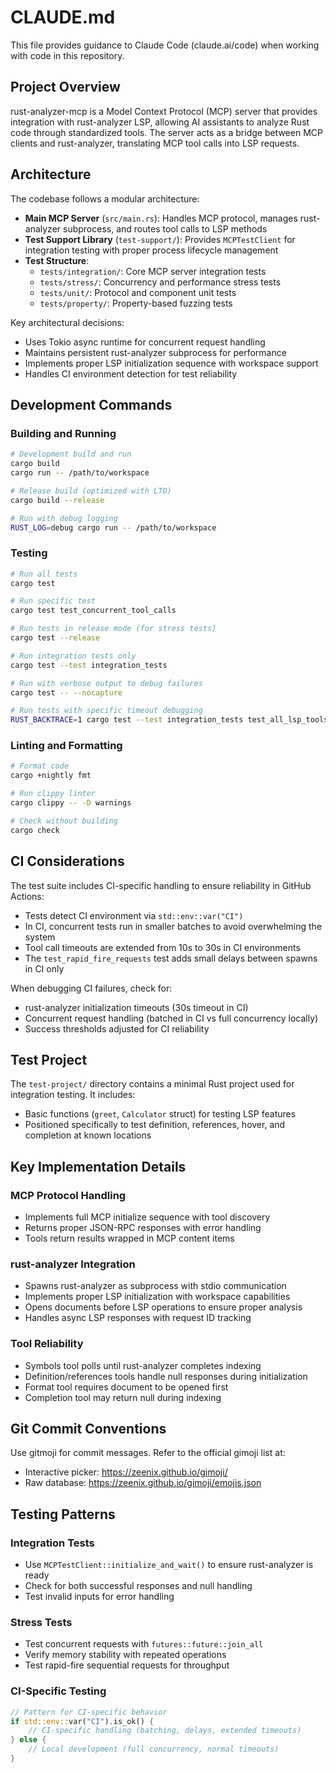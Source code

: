 # CLAUDE.md

This file provides guidance to Claude Code (claude.ai/code) when working with code in this repository.

## Project Overview

rust-analyzer-mcp is a Model Context Protocol (MCP) server that provides integration with rust-analyzer LSP, allowing AI assistants to analyze Rust code through standardized tools. The server acts as a bridge between MCP clients and rust-analyzer, translating MCP tool calls into LSP requests.

## Architecture

The codebase follows a modular architecture:

- **Main MCP Server** (`src/main.rs`): Handles MCP protocol, manages rust-analyzer subprocess, and routes tool calls to LSP methods
- **Test Support Library** (`test-support/`): Provides `MCPTestClient` for integration testing with proper process lifecycle management
- **Test Structure**:
  - `tests/integration/`: Core MCP server integration tests
  - `tests/stress/`: Concurrency and performance stress tests
  - `tests/unit/`: Protocol and component unit tests
  - `tests/property/`: Property-based fuzzing tests

Key architectural decisions:
- Uses Tokio async runtime for concurrent request handling
- Maintains persistent rust-analyzer subprocess for performance
- Implements proper LSP initialization sequence with workspace support
- Handles CI environment detection for test reliability

## Development Commands

### Building and Running

```bash
# Development build and run
cargo build
cargo run -- /path/to/workspace

# Release build (optimized with LTO)
cargo build --release

# Run with debug logging
RUST_LOG=debug cargo run -- /path/to/workspace
```

### Testing

```bash
# Run all tests
cargo test

# Run specific test
cargo test test_concurrent_tool_calls

# Run tests in release mode (for stress tests)
cargo test --release

# Run integration tests only
cargo test --test integration_tests

# Run with verbose output to debug failures
cargo test -- --nocapture

# Run tests with specific timeout debugging
RUST_BACKTRACE=1 cargo test --test integration_tests test_all_lsp_tools
```

### Linting and Formatting

```bash
# Format code
cargo +nightly fmt

# Run clippy linter
cargo clippy -- -D warnings

# Check without building
cargo check
```

## CI Considerations

The test suite includes CI-specific handling to ensure reliability in GitHub Actions:

- Tests detect CI environment via `std::env::var("CI")`
- In CI, concurrent tests run in smaller batches to avoid overwhelming the system
- Tool call timeouts are extended from 10s to 30s in CI environments
- The `test_rapid_fire_requests` test adds small delays between spawns in CI only

When debugging CI failures, check for:
- rust-analyzer initialization timeouts (30s timeout in CI)
- Concurrent request handling (batched in CI vs full concurrency locally)
- Success thresholds adjusted for CI reliability

## Test Project

The `test-project/` directory contains a minimal Rust project used for integration testing. It includes:
- Basic functions (`greet`, `Calculator` struct) for testing LSP features
- Positioned specifically to test definition, references, hover, and completion at known locations

## Key Implementation Details

### MCP Protocol Handling
- Implements full MCP initialize sequence with tool discovery
- Returns proper JSON-RPC responses with error handling
- Tools return results wrapped in MCP content items

### rust-analyzer Integration
- Spawns rust-analyzer as subprocess with stdio communication
- Implements proper LSP initialization with workspace capabilities
- Opens documents before LSP operations to ensure proper analysis
- Handles async LSP responses with request ID tracking

### Tool Reliability
- Symbols tool polls until rust-analyzer completes indexing
- Definition/references tools handle null responses during initialization
- Format tool requires document to be opened first
- Completion tool may return null during indexing

## Git Commit Conventions

Use gitmoji for commit messages. Refer to the official gimoji list at:
- Interactive picker: https://zeenix.github.io/gimoji/
- Raw database: https://zeenix.github.io/gimoji/emojis.json

## Testing Patterns

### Integration Tests
- Use `MCPTestClient::initialize_and_wait()` to ensure rust-analyzer is ready
- Check for both successful responses and null handling
- Test invalid inputs for error handling

### Stress Tests
- Test concurrent requests with `futures::future::join_all`
- Verify memory stability with repeated operations
- Test rapid-fire sequential requests for throughput

### CI-Specific Testing
```rust
// Pattern for CI-specific behavior
if std::env::var("CI").is_ok() {
    // CI-specific handling (batching, delays, extended timeouts)
} else {
    // Local development (full concurrency, normal timeouts)
}
```
